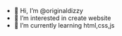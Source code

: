 - 👋 Hi, I’m @originaldizzy
- 👀 I’m interested in create website
- 🌱 I’m currently learning html,css,js
<!---
originaldizzy/originaldizzy is a ✨ special ✨ repository because its `README.md` (this file) appears on your GitHub profile.
You can click the Preview link to take a look at your changes.
--->

